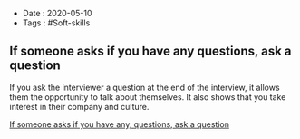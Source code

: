 - Date : 2020-05-10
- Tags : #Soft-skills

## If someone asks if you have any questions, ask a question

If you ask the interviewer a question at the end of the interview, it allows them the opportunity to talk about themselves.  It also shows that you take interest in their company and culture. 

[If someone asks if you have any, questions, ask a question](https://kevin.burke.dev/kevin/ask-questions-during-interviews/?hn)

